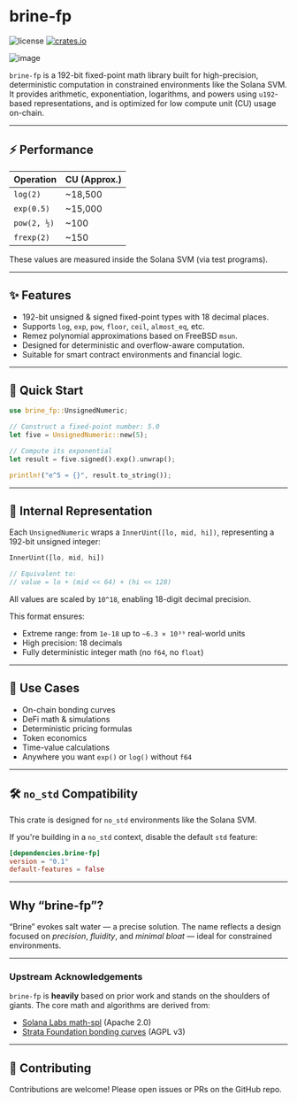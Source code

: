 # brine-fp

[license-image]: https://img.shields.io/badge/license-AGPL3-blue.svg?style=flat
![license][license-image]
[![crates.io](https://img.shields.io/crates/v/brine-fp.svg?style=flat)](https://crates.io/crates/brine-fp)


![image](https://github.com/user-attachments/assets/587bebdc-95e6-430a-85c6-b84ccfc36bc2)

`brine-fp` is a 192-bit fixed-point math library built for high-precision, deterministic computation in constrained environments like the Solana SVM. It provides arithmetic, exponentiation, logarithms, and powers using `u192`-based representations, and is optimized for low compute unit (CU) usage on-chain.

---

## ⚡ Performance

| Operation    | CU (Approx.) |
|--------------|--------------|
| `log(2)`     |     ~18,500  |
| `exp(0.5)`   |     ~15,000  |
| `pow(2, ½)`  |        ~100  |
| `frexp(2)`   |        ~150  |

These values are measured inside the Solana SVM (via test programs).

---

## ✨ Features

- 192-bit unsigned & signed fixed-point types with 18 decimal places.
- Supports `log`, `exp`, `pow`, `floor`, `ceil`, `almost_eq`, etc.
- Remez polynomial approximations based on FreeBSD `msun`.
- Designed for deterministic and overflow-aware computation.
- Suitable for smart contract environments and financial logic.

---

## 🚀 Quick Start

```rust
use brine_fp::UnsignedNumeric;

// Construct a fixed-point number: 5.0
let five = UnsignedNumeric::new(5);

// Compute its exponential
let result = five.signed().exp().unwrap();

println!("e^5 ≈ {}", result.to_string());
```

---

## 🧠 Internal Representation

Each `UnsignedNumeric` wraps a `InnerUint([lo, mid, hi])`, representing a 192-bit unsigned integer:

```rust
InnerUint([lo, mid, hi])

// Equivalent to:
// value = lo + (mid << 64) + (hi << 128)
```

All values are scaled by `10^18`, enabling 18-digit decimal precision. 

This format ensures:

- Extreme range: from `1e-18` up to `~6.3 × 10³⁹` real-world units
- High precision: 18 decimals
- Fully deterministic integer math (no `f64`, no `float`)

---

## 🧱 Use Cases

- On-chain bonding curves
- DeFi math & simulations
- Deterministic pricing formulas
- Token economics
- Time-value calculations
- Anywhere you want `exp()` or `log()` without `f64`

---

## 🛠 `no_std` Compatibility

This crate is designed for `no_std` environments like the Solana SVM.

If you're building in a `no_std` context, disable the default `std` feature:

```toml
[dependencies.brine-fp]
version = "0.1"
default-features = false
```

---

## Why “brine-fp”?

“Brine” evokes salt water — a precise solution. The name reflects a design focused on _precision_, _fluidity_, and _minimal bloat_ — ideal for constrained environments.

---

### Upstream Acknowledgements

`brine-fp` is **heavily** based on prior work and stands on the shoulders of giants. The core math and algorithms are derived from:

- [Solana Labs math-spl](https://github.com/solana-labs/solana-program-library/blob/v2.0/libraries/math/src/precise_number.rs) (Apache 2.0)
- [Strata Foundation bonding curves](https://github.com/StrataFoundation/strata/blob/master/programs/spl-token-bonding/src/signed_precise_number.rs) (AGPL v3)

---

## 🙌 Contributing

Contributions are welcome! Please open issues or PRs on the GitHub repo.
